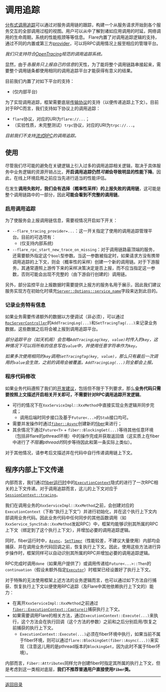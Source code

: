 # 调用追踪

[分布式调用追踪](https://research.google/pubs/pub36356/)可以通过对服务调用链的跟踪，构建一个从服务请求开始到各个服务交互的全部调用过程的视图。用户可以从中了解到诸如应用调用的时延，网络调用的生命周期，系统的性能瓶颈等等信息。
Flare内置了对调用追踪逻辑的支持，通过不同的内置或第三方[provider](../rpc/tracing/tracing_ops_provider.h)，可以将RPC调用情况上报至相应的管理平台。

*我们只支持符合[OpenTracing](https://opentracing.io/)规范的调用追踪系统。*

显然，由于*各服务只上报自己的信息*的天性，为了能将整个调用链路串接起来，需要整个调用链条都使用相同的调用追踪平台才能获得有意义的结果。

目前我们内置了对如下平台的支持：

- (仅内部平台)

为了实现调用追踪，框架需要底层[传输协议](protocol.md)的支持（以便传递追踪上下文）。目前对于RPC而言，我们支持如下协议上的调用追踪：

- `flare`协议，对应的URI为`flare://...`；
- （实验性质，未完整测试）`trpc`协议，对应的URI为`trpc://...`。

*目前我们不支持[流式RPC](streaming-rpc.md)的调用追踪。*

## 使用

尽管我们尽可能的避免在关键逻辑上引入过多的调用追踪相关逻辑，取决于具体服务中业务逻辑的资源开销占比，**开启调用追踪仍然*可能*会导致明显的性能下降**。因此，在线上环境启用之前应当先进行适当的性能评估。

在发生**调用失败时，我们会有选择（概率性采样）的上报失败的调用链**，这可能是整个调用链路中的一部分，因此**可能会看到不完整的调用链**。

### 启用调用追踪

为了使服务会上报调用链信息，需要视情况开启如下开关：

- `--flare_tracing_provider=...`：这一开关指定了使用的调用追踪管理平台。目前的可选项有：
  - (仅支持内部系统)
- `--flare_rpc_start_new_trace_on_missing`：对于调用链路最顶端的服务，还需要额外指定这个`bool`型参数。当这一参数被指定时，如果请求方没有携带调用追踪的上下文，则会（概率性的采样）创建一个新的调用链。对于下游服务，其通常遵照上游传下来的采样决策决定是否上报，而不应当指定这一参数，否则可能会出现不完整的（由下游自行创建的）调用链。

另外，部分监控平台上报数据时需要提供上报方的服务名用于展示，因此我们建议服务实现方在初始化时填充[`Server::Options::service_name`](../rpc/server.h)字段来达到此目的。

### 记录业务特有信息

如果业务需要传递额外的数据以方便调试（非必须），可以通过[`RpcServerController`](../rpc/rpc_server_controller.h)的`AddTracingLog(...)`和`SetTracingTag(...)`来记录业务数据，这些数据之后将会被上报到调用追踪平台。

*部分追踪平台（如天机阁）会忽略`AddTracingLog(key, value)`时传入的`key`，这种情况下可以将所有的信息写在`value`中，并使用任意字符串作为`key`。*

*如果多次使用相同的`key`调用`SetTracingTag(key, value)`，那么只有最后一次调用的`value`会生效，之前的调用会被覆盖。`AddTracingLog(...)`则全都会上报。*

### 程序代码修改

如果业务代码遵照了我们的[开发建议](intro-rpc.md)，包括但不限于下列要求，那么**业务代码只需要按照上文描述开启相关开关即可，不需要针对RPC调用追踪开发逻辑**。

- 可行的情况下在`XxxServiceImpl::XxxMethod`中直接实现业务逻辑并同步完成；
  - 调用后端时同步接口及基于`Future<...>`的`Stub`接口均可。
- 需要并发操作时通过[`fiber::Async`](../fiber/async.h)创建新的[fiber](fiber.md)来进行；
- 其余情况下通过`Future<T>` + `fiber::BlockingGet(...)`等待其他任意环境（包括非flare的pthread环境）中的操作完成并获取返回值（这实质上在fiber中进行了*不阻塞pthread的*同步等待因此和第一条实际上类似）。

对于其他情况，请参考后文描述并在代码中自行传递调用链上下文。

## 程序内部上下文传递

内部而言，我们通过[fiber运行时](../fiber)中的[`ExecutionContext`](../fiber/execution_context.h)隐式的进行了一次RPC相关的上下文传递。对于调用追踪而言，这儿的上下文对应于[`SessionContext::tracing`](../rpc/internal/session_context.h)。

我们在调用业务的`XxxServiceImpl::XxxMethod`之前，会创建对应的`ExecutionContext`（下称“执行上下文”）并进行初始化，并在这个执行上下文内部调用业务代码。因此业务代码中任何同步的其他函数调用（如`XxxService_SyncStub::XxxMethod`发起RPC）中，框架均能够识别其所属的RPC上下文（绑定到了这个执行上下文），并增加必要的调用追踪逻辑。

同时，fiber运行时中，[`Async`](../fiber/async.h)、[`SetTimer`](../fiber/timer.h)（性能较差，不建议大量使用）内部均会捕获、并在调用业务代码回调之前，恢复执行上下文。因此，使用这些方法进行异步操作时，框架同样可以自动识别其所属的RPC并增加必要的调用追踪逻辑。

RPC完成时调用`done`（如果用户提供了）或调用传递给`Future<...>::Then`的`continuation`（假设未额外指定[`Executor`](../base/future/executor.h)）时框架已经设置好了执行上下文。

对于特殊的无法使用框架上述方法的业务逻辑而言，也可以通过如下方法自行捕获、恢复执行上下文以便使用RPC追踪（及Flare中其他依赖执行上下文的）能力：

- 在离开`XxxServiceImpl::XxxMethod`之前通过[`fiber::ExecutionContext::Capture()`](../fiber/execution_context.h)捕获执行上下文。
- 如果需要调用Flare的相关方法，通过`ExecutionContext::Execute(...)`来执行，这个方法会在执行回调（这个方法的参数）之前和之后分别启用/恢复之前捕获的执行上下文。
  - `ExecutionContext::Execute(...)`必须在fiber环境中执行，如果当前不属于fiber环境，则可以通过`flare::BlockingGet(fiber::Async(...))`来实现（注意这儿用的是pthread版本的`BlockingGet`，因为此时不属于fiber环境）。

内部而言，`Fiber::Attributes`同样允许创建fiber时指定其所属的执行上下文，但是考虑到这一类相对底层，**我们不推荐普通用户直接使用`Fiber`类。**

---
[返回目录](README.md)

